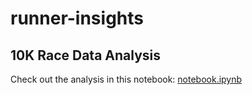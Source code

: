 # runner-insights

## 10K Race Data Analysis
Check out the analysis in this notebook: [notebook.ipynb](./notebook.ipynb)
